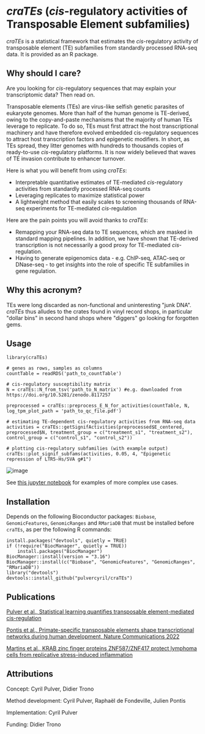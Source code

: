 # *craTEs* (*cis*-regulatory activities of Transposable Element subfamilies)
*craTEs* is a statistical framework that estimates the *cis*-regulatory activity of transposable element (TE) subfamilies from standardly processed RNA-seq data. It is provided as an R package.

## Why should I care?
Are you looking for *cis*-regulatory sequences that may explain your transcriptomic data? Then read on. 

Transposable elements (TEs) are virus-like selfish genetic parasites of eukaryote genomes. More than half of the human genome is TE-derived, owing to the copy-and-paste mechanisms that the majority of human TEs leverage to replicate. To do so, TEs must first attract the host transcriptional machinery and have therefore evolved embedded cis-regulatory sequences to attract host transcription factors and epigenetic modifiers. In short, as TEs spread, they litter genomes with hundreds to thousands copies of ready-to-use *cis*-regulatory platforms. It is now widely believed that waves of TE invasion contribute to enhancer turnover. 

Here is what you will benefit from using *craTEs*:
- Interpretable quantitative estimates of TE-mediated *cis*-regulatory activities from standardly processed RNA-seq counts
- Leveraging replicates to maximize statistical power
- A lightweight method that easily scales to screening thousands of RNA-seq experiments for TE-mediated *cis*-regulation

Here are the pain points you will avoid thanks to *craTEs*: 
- Remapping your RNA-seq data to TE sequences, which are masked in standard mapping pipelines. In addition, we have shown that TE-derived transcription is not necessarily a good proxy for TE-mediated *cis*-regulation.
- Having to generate epigenomics data - e.g. ChIP-seq, ATAC-seq or DNase-seq - to get insights into the role of specific TE subfamilies in gene regulation.

## Why this acronym?
TEs were long discarded as non-functional and uninteresting "junk DNA". *craTEs* thus alludes to the crates found in vinyl record shops, in particular "dollar bins" in second hand shops where "diggers" go looking for forgotten gems.

## Usage

```
library(craTEs)

# genes as rows, samples as columns
countTable = readRDS('path_to_countTable')

# cis-regulatory susceptibility matrix
N = craTEs::N_from_tsv('path_to_N_matrix') #e.g. downloaded from https://doi.org/10.5281/zenodo.8117257

preprocessed = craTEs::preprocess_E_N_for_activities(countTable, N, log_tpm_plot_path = 'path_to_qc_file.pdf')

# estimating TE-dependent cis-regulatory activities from RNA-seq data
activities = craTEs::getSignifActivities(preprocessed$E_centered, preprocessed$N, treatment_group = c("treatment_s1", "treatment_s2"), control_group = c("control_s1", "control_s2"))

# plotting cis-regulatory subfamilies (with example output)
craTEs::plot_signif_subfams(activities, 0.05, 4, "Epigenetic repression of LTR5-Hs/SVA g#1")
```
![image](https://github.com/bopekno/craTEs/assets/44056089/02c2017a-819a-4dd1-a9fd-3706b70d7538)

See [this jupyter notebook](https://renkulab.io/gitlab/crates/klf4-znf611-sva-crispri/-/blob/master/notebooks/TE_subfamily_diff_activity_poc.md) for examples of more complex use cases.


## Installation
Depends on the following Bioconductor packages: `Biobase`, `GenomicFeatures`, `GenomicRanges` and `RMariaDB` that must be installed before `craTEs`, as per the following R commands:

```
install.packages("devtools", quietly = TRUE)
if (!require("BiocManager", quietly = TRUE))
    install.packages("BiocManager")
BiocManager::install(version = "3.16")
BiocManager::install(c("Biobase", "GenomicFeatures", "GenomicRanges", "RMariaDB"))
library("devtools")
devtools::install_github("pulvercyril/craTEs")
```

## Publications
[Pulver et al., Statistical learning quantifies transposable element-mediated cis-regulation](https://www.biorxiv.org/content/10.1101/2022.09.23.509180v1)

[Pontis et al., Primate-specific transposable elements shape transcriptional networks during human development, Nature Communications 2022](https://www.nature.com/articles/s41467-022-34800-w)

[Martins et al., KRAB zinc finger proteins ZNF587/ZNF417 protect lymphoma cells from replicative stress-induced inflammation](https://www.biorxiv.org/content/10.1101/2023.03.08.531722v1)

## Attributions
Concept: Cyril Pulver, Didier Trono

Method development: Cyril Pulver, Raphaël de Fondeville, Julien Pontis

Implementation: Cyril Pulver

Funding: Didier Trono
